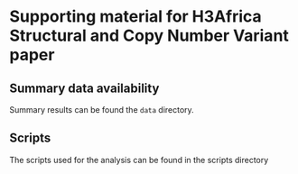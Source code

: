 # Supporting material for H3Africa Structural and Copy Number Variant paper


## Summary data availability

Summary results can be found the `data` directory.

## Scripts

The scripts used for the analysis can be found in the scripts directory

